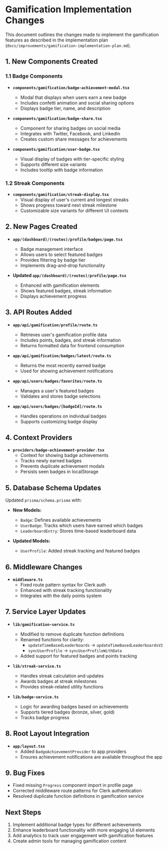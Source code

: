# Gamification Implementation Changes

This document outlines the changes made to implement the gamification features as described in the implementation plan (`docs/improvements/gamification-implementation-plan.md`).

## 1. New Components Created

### 1.1 Badge Components

- **`components/gamification/badge-achievement-modal.tsx`**
  - Modal that displays when users earn a new badge
  - Includes confetti animation and social sharing options
  - Displays badge tier, name, and description

- **`components/gamification/badge-share.tsx`**
  - Component for sharing badges on social media
  - Integrates with Twitter, Facebook, and LinkedIn
  - Creates custom share messages for achievements

- **`components/gamification/user-badge.tsx`**
  - Visual display of badges with tier-specific styling
  - Supports different size variants
  - Includes tooltip with badge information

### 1.2 Streak Components

- **`components/gamification/streak-display.tsx`**
  - Visual display of user's current and longest streaks
  - Shows progress toward next streak milestone
  - Customizable size variants for different UI contexts

## 2. New Pages Created

- **`app/(dashboard)/(routes)/profile/badges/page.tsx`**
  - Badge management interface
  - Allows users to select featured badges
  - Provides filtering by badge tier
  - Implements drag-and-drop functionality

- **Updated `app/(dashboard)/(routes)/profile/page.tsx`**
  - Enhanced with gamification elements
  - Shows featured badges, streak information
  - Displays achievement progress

## 3. API Routes Added

- **`app/api/gamification/profile/route.ts`**
  - Retrieves user's gamification profile data
  - Includes points, badges, and streak information
  - Returns formatted data for frontend consumption

- **`app/api/gamification/badges/latest/route.ts`**
  - Returns the most recently earned badge
  - Used for showing achievement notifications

- **`app/api/users/badges/favorites/route.ts`**
  - Manages a user's featured badges
  - Validates and stores badge selections

- **`app/api/users/badges/[badgeId]/route.ts`**
  - Handles operations on individual badges
  - Supports customizing badge display

## 4. Context Providers

- **`providers/badge-achievement-provider.tsx`**
  - Context for showing badge achievements
  - Tracks newly earned badges
  - Prevents duplicate achievement modals
  - Persists seen badges in localStorage

## 5. Database Schema Updates

Updated `prisma/schema.prisma` with:

- **New Models:**
  - `Badge`: Defines available achievements
  - `UserBadge`: Tracks which users have earned which badges
  - `LeaderboardEntry`: Stores time-based leaderboard data

- **Updated Models:**
  - `UserProfile`: Added streak tracking and featured badges

## 6. Middleware Changes

- **`middleware.ts`**
  - Fixed route pattern syntax for Clerk auth
  - Enhanced with streak tracking functionality
  - Integrates with the daily points system

## 7. Service Layer Updates

- **`lib/gamification-service.ts`**
  - Modified to remove duplicate function definitions
  - Renamed functions for clarity:
    - `updateTimeBasedLeaderboards` → `updateTimeBasedLeaderboardsV2`
    - `syncUserProfile` → `syncUserProfileWithData`
  - Added support for featured badges and points tracking

- **`lib/streak-service.ts`**
  - Handles streak calculation and updates
  - Awards badges at streak milestones
  - Provides streak-related utility functions

- **`lib/badge-service.ts`**
  - Logic for awarding badges based on achievements
  - Supports tiered badges (bronze, silver, gold)
  - Tracks badge progress

## 8. Root Layout Integration

- **`app/layout.tsx`**
  - Added `BadgeAchievementProvider` to app providers
  - Ensures achievement notifications are available throughout the app

## 9. Bug Fixes

- Fixed missing `Progress` component import in profile page
- Corrected middleware route patterns for Clerk authentication
- Resolved duplicate function definitions in gamification service

## Next Steps

1. Implement additional badge types for different achievements
2. Enhance leaderboard functionality with more engaging UI elements
3. Add analytics to track user engagement with gamification features
4. Create admin tools for managing gamification content 